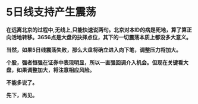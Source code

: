 5日线支持产生震荡
====



**在远离北京的过程中,无线上,只能快速说两句。北京对本ID的病是死地，算了算正向活地转移。3656点是大盘的抉择点位，其下的一切震荡本质上都没多大意义。**

**当然，如果5日线震荡失败，那么大盘将确立进入向下笔，调整压力将加大。**

**个股，强者恒强在证券中表现明显，所以一直强回调介入机会。但现在关键看大盘，如果调整加大，将注意相应风险。**

**不能多说了。**

**先下，再见。**
